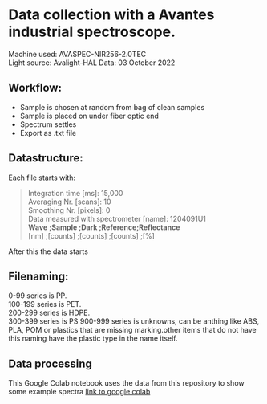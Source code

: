 # Data collection with a Avantes industrial spectroscope.  
Machine used:  AVASPEC-NIR256-2.0TEC  
Light source: Avalight-HAL
Data: 03 October 2022

## Workflow:
- Sample is chosen at random from bag of clean samples
- Sample is placed on under fiber optic end
- Spectrum settles
- Export as .txt file

## Datastructure:  
Each file starts with: 

> Integration time [ms]:  15,000  
Averaging Nr. [scans]: 10  
Smoothing Nr. [pixels]: 0  
Data measured with spectrometer [name]: 1204091U1  
**Wave   ;Sample   ;Dark     ;Reference;Reflectance**  
[nm]   ;[counts] ;[counts] ;[counts] ;[%]  

After this the data starts

## Filenaming:  
0-99 series is PP.  
100-199 series is PET.  
200-299 series is HDPE.  
300-399 series is PS
900-999 series is unknowns, can be anthing like ABS, PLA, POM or plastics that are missing marking.other items that do not have this naming have the plastic type in the name itself.


## Data processing  
This Google Colab notebook uses the data from this repository to show some example spectra
[link to google colab](https://colab.research.google.com/drive/1LpmTrDJjxso9Lv-zOegcbH_Ezs8RKmB0)
